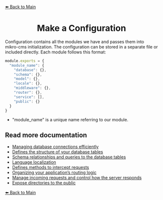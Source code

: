 [⬅️ Back to Main](../README.md)

<h1 align="center">Make a Configuration</h1>

Configuration contains all the modules we have and passes them into mikro-cms initialization. The configuration can be stored in a separate file or included directly. Each module follows this format:

```js
module.exports = {
  "module_name": {
    "database": {},
    "schema": {},
    "model": {},
    "locale": {},
    "middleware": {},
    "router": {},
    "service": [],
    "public": {}
  }
}
```

- "module_name" is a unique name referring to our module.

## Read more documentation

- [Managing database connections efficiently](./database.md)
- [Defines the structure of your database tables](./schema.md)
- [Schema relationships and queries to the database tables](./model.md)
- [Language localization](./locale.md)
- [Defines methods to intercept requests](./middleware.md)
- [Organizing your application’s routing logic](./router.md)
- [Manage incoming requests and control how the server responds](./service.md)
- [Expose directories to the public](./service.md)

[⬅️ Back to Main](../README.md)
